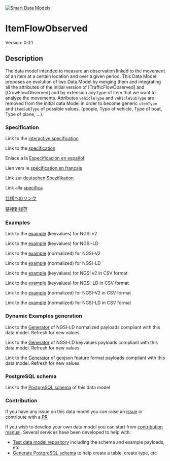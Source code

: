 [![Smart Data Models](https://smartdatamodels.org/wp-content/uploads/2022/01/SmartDataModels_logo.png "Logo")](https://smartdatamodels.org)
# ItemFlowObserved
Version: 0.0.1

## Description 

The data model intended to measure an observation linked to the movement of an item at a certain location and over a given period. This Data Model proposes an evolution of two Data Model by merging them and integrating all the attributes of the initial version of [TrafficFlowObserved] and [CrowFlowObserved] and by extension any type of item that we want to analyze the movements. Attributes `vehicleType` and `vehicleSubType` are removed from the initial data Model in order to become generic `itemType` and `itemSubType` of possible values. (people, Type of vehicle, Type of boat, Type of plane, ...).
### Specification

Link to the [interactive specification](https://swagger.lab.fiware.org/?url=https://smart-data-models.github.io/dataModel.Transportation/ItemFlowObserved/swagger.yaml)

Link to the [specification](https://github.com/smart-data-models/dataModel.Transportation/blob/master/ItemFlowObserved/doc/spec.md)

Enlace a la [Especificación en español](https://github.com/smart-data-models/dataModel.Transportation/blob/master/ItemFlowObserved/doc/spec_ES.md)

Lien vers le [spécification en français](https://github.com/smart-data-models/dataModel.Transportation/blob/master/ItemFlowObserved/doc/spec_FR.md)

Link zur [deutschen Spezifikation](https://github.com/smart-data-models/dataModel.Transportation/blob/master/ItemFlowObserved/doc/spec_DE.md)

Link alla [specifica](https://github.com/smart-data-models/dataModel.Transportation/blob/master/ItemFlowObserved/doc/spec_IT.md)

[仕様へのリンク](https://github.com/smart-data-models/dataModel.Transportation/blob/master/ItemFlowObserved/doc/spec_JA.md)

[链接到规范](https://github.com/smart-data-models/dataModel.Transportation/blob/master/ItemFlowObserved/doc/spec_ZH.md)
### Examples

Link to the [example](https://smart-data-models.github.io/dataModel.Transportation/ItemFlowObserved/examples/example.json) (keyvalues) for NGSI v2

Link to the [example](https://smart-data-models.github.io/dataModel.Transportation/ItemFlowObserved/examples/example.jsonld) (keyvalues) for NGSI-LD

Link to the [example](https://smart-data-models.github.io/dataModel.Transportation/ItemFlowObserved/examples/example-normalized.json) (normalized) for NGSI-V2

Link to the [example](https://smart-data-models.github.io/dataModel.Transportation/ItemFlowObserved/examples/example-normalized.jsonld) (normalized) for NGSI-LD

Link to the [example](https://github.com/smart-data-models/dataModel.Transportation/blob/master/ItemFlowObserved/examples/example.json.csv) (keyvalues) for NGSI v2 in CSV format

Link to the [example](https://github.com/smart-data-models/dataModel.Transportation/blob/master/ItemFlowObserved/examples/example.jsonld.csv) (keyvalues) for NGSI-LD in CSV format

Link to the [example](https://github.com/smart-data-models/dataModel.Transportation/blob/master/ItemFlowObserved/examples/example-normalized.json.csv) (normalized) for NGSI-V2 in CSV format

Link to the [example](https://github.com/smart-data-models/dataModel.Transportation/blob/master/ItemFlowObserved/examples/example-normalized.jsonld.csv) (normalized) for NGSI-LD in CSV format
### Dynamic Examples generation

Link to the [Generator](https://smartdatamodels.org/extra/ngsi-ld_generator.php?schemaUrl=https://raw.githubusercontent.com/smart-data-models/dataModel.Transportation/master/ItemFlowObserved/schema.json&email=info@smartdatamodels.org) of NGSI-LD normalized payloads compliant with this data model. Refresh for new values

Link to the [Generator](https://smartdatamodels.org/extra/ngsi-ld_generator_keyvalues.php?schemaUrl=https://raw.githubusercontent.com/smart-data-models/dataModel.Transportation/master/ItemFlowObserved/schema.json&email=info@smartdatamodels.org) of NGSI-LD keyvalues payloads compliant with this data model. Refresh for new values

Link to the [Generator](https://smartdatamodels.org/extra/geojson_features_generator.php?schemaUrl=https://raw.githubusercontent.com/smart-data-models/dataModel.Transportation/master/ItemFlowObserved/schema.json&email=info@smartdatamodels.org) of geojson feature format payloads compliant with this data model. Refresh for new values
### PostgreSQL schema

Link to the [PostgreSQL schema](https://github.com/smart-data-models/dataModel.Transportation/blob/master/ItemFlowObserved/schema.sql) of this data model
### Contribution

 If you have any issue on this data model you can raise an [issue](https://github.com/smart-data-models/dataModel.Transportation/issues)  or contribute with a [PR](https://github.com/smart-data-models/dataModel.Transportation/pulls)

 If you wish to develop your own data model you can start from [contribution manual](https://bit.ly/contribution_manual). Several services have been developed to help with: 
 - [Test data model repository](https://smartdatamodels.org/index.php/data-models-contribution-api/) including the schema and example payloads, etc
 - [Generate PostgreSQL schema](https://smartdatamodels.org/index.php/sql-service/) to help create a table, create type, etc